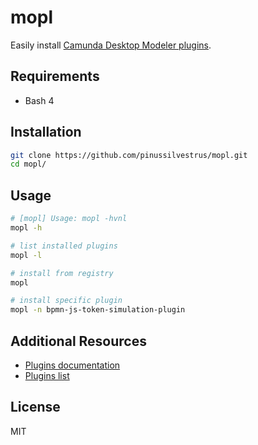 # mopl

Easily install [Camunda Desktop Modeler plugins](https://github.com/camunda/camunda-modeler-plugins).

## Requirements

* Bash 4

## Installation

```sh
git clone https://github.com/pinussilvestrus/mopl.git
cd mopl/
```

## Usage

```sh
# [mopl] Usage: mopl -hvnl
mopl -h

# list installed plugins
mopl -l

# install from registry
mopl

# install specific plugin
mopl -n bpmn-js-token-simulation-plugin 
```

## Additional Resources

* [Plugins documentation](https://docs.camunda.io/docs/components/modeler/desktop-modeler/plugins/)
* [Plugins list](https://github.com/camunda/camunda-modeler-plugins)

## License

MIT

